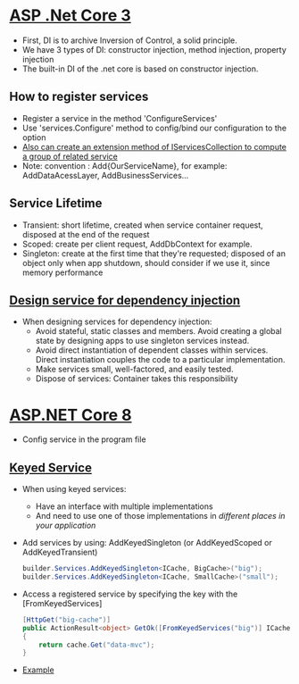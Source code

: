 # [ASP .Net Core 3](https://docs.microsoft.com/en-us/aspnet/core/fundamentals/dependency-injection?view=aspnetcore-5.0)
- First, DI is to archive Inversion of Control, a solid principle.
- We have 3 types of DI: constructor injection, method injection, property injection
- The built-in DI of the .net core is based on constructor injection.
 ## How to register services
  - Register a service in the method 'ConfigureServices'
  - Use 'services.Configure' method to config/bind  our configuration to the option
  - [Also can create an extension method of IServicesCollection to compute a group of related service](https://learn.microsoft.com/en-us/aspnet/core/fundamentals/dependency-injection?view=aspnetcore-8.0#register-groups-of-services-with-extension-methods)
  - Note: convention : Add{OurServiceName}, for example: AddDataAcessLayer, AddBusinessServices...
 ## Service Lifetime
  - Transient: short lifetime, created when  service container request, disposed at the end of the request
  - Scoped: create per client request, AddDbContext for example.
  - Singleton: create at the first time that they're requested; disposed of an object only when app shutdown, should consider if we use it, since memory performance
 ## [Design service for dependency injection](https://docs.microsoft.com/en-us/dotnet/core/extensions/dependency-injection-guidelines)
  - When designing services for dependency injection:
    + Avoid stateful, static classes and members. Avoid creating a global state by designing apps to use singleton services instead.
    + Avoid direct instantiation of dependent classes within services. Direct instantiation couples the code to a particular implementation.
    + Make services small, well-factored, and easily tested.
    + Dispose of services: Container takes this responsibility
   
# [ASP.NET Core 8](https://learn.microsoft.com/en-us/aspnet/core/fundamentals/dependency-injection?view=aspnetcore-8.0)
 - Config service in the program file
 ## [Keyed Service](https://learn.microsoft.com/en-us/aspnet/core/fundamentals/dependency-injection?view=aspnetcore-8.0#keyed-services)
  - When using keyed services:
    + Have an interface with multiple implementations
    + And need to use one of those implementations in *different places in your application*   
  - Add services by using: AddKeyedSingleton (or AddKeyedScoped or AddKeyedTransient)
    ```C#
    builder.Services.AddKeyedSingleton<ICache, BigCache>("big");
    builder.Services.AddKeyedSingleton<ICache, SmallCache>("small");
    ```
  - Access a registered service by specifying the key with the [FromKeyedServices]
    ```C#
    [HttpGet("big-cache")]
    public ActionResult<object> GetOk([FromKeyedServices("big")] ICache cache)
    {
        return cache.Get("data-mvc");
    }
    ```

 - [Example](https://github.com/GiangHM/PracticalASPNet/tree/main/PracticalAPI/DIKeyedServices)
    

